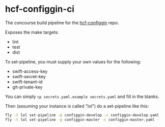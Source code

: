 # hcf-configgin-ci

The concourse build pipeline for the [hcf-configgin](https://github.com/hpcloud/hcf-configgin) repo.

Exposes the make targets:
- lint
- test
- dist

To set-pipeline, you must supply your own values for the following:
- swift-access-key
- swift-secret-key
- swift-tenant-id
- git-private-key

You can simply `cp secrets.yaml.example secrets.yaml` and fill in the blanks.

Then (assuming your instance is called "lol") do a set-pipeline like this:

```bash
fly -t lol set-pipeline -p configgin-develop -c configgin-develop.yaml -l secrets.yaml
fly -t lol set-pipeline -p configgin-master -c configgin-master.yaml -l secrets.yaml
```
